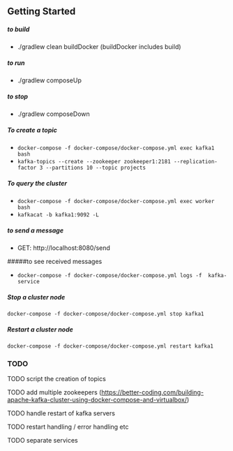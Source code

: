 ## Getting Started


##### to build

- ./gradlew clean buildDocker (buildDocker includes build)

##### to run

- ./gradlew composeUp

##### to stop 

- ./gradlew composeDown

##### To create a topic

- `docker-compose -f docker-compose/docker-compose.yml exec kafka1 bash`
- `kafka-topics --create --zookeeper zookeeper1:2181 --replication-factor 3 --partitions 10 --topic projects`

##### To query the cluster

- `docker-compose -f docker-compose/docker-compose.yml exec worker bash`
- `kafkacat -b kafka1:9092 -L`

##### to send a message

- GET: http://localhost:8080/send

#####to see received messages

- `docker-compose -f docker-compose/docker-compose.yml logs -f  kafka-service`


##### Stop a cluster node
`docker-compose -f docker-compose/docker-compose.yml stop kafka1`

##### Restart a cluster node 
`docker-compose -f docker-compose/docker-compose.yml restart kafka1`


### TODO 

TODO script the creation of topics

TODO add multiple zookeepers (https://better-coding.com/building-apache-kafka-cluster-using-docker-compose-and-virtualbox/)

TODO handle restart of kafka servers


TODO restart handling / error handling etc

TODO separate services




